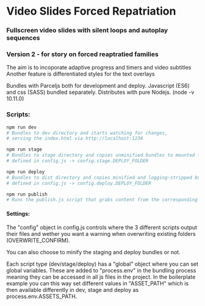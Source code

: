 # Video Slides Forced Repatriation
### Fullscreen video slides with silent loops and autoplay sequences
### Version 2 - for story on forced reaptratied families

The aim is to incoporate adaptive progress and timers and video subtitles
Another feature is differentiated styles for the text overlays


Bundles with Parceljs both for development and deploy.
Javascript (ES6) and css (SASS) bundled separately.
Distributes with pure Nodejs. (node -v 10.11.0)

### Scripts:
```ruby
npm run dev
# Bundles to dev directory and starts watching for changes, 
# serving the index.html via http://localhost:1234

npm run stage
# Bundles to stage directory and copies unminified bundles to mounted folder 
# defined in config.js -> config.stage.DEPLOY_FOLDER

npm run deploy
# Bundles to dist directory and copies minified and logging-stripped bundles to mounted folder 
# defined in config.js -> config.deploy.DEPLOY_FOLDER

npm run publish
# Runs the publish.js script that grabs content from the corresponding Google Sheet and hosts a JSON version on AWS as well as downloading a local copy for debugging.

```
#### Settings:
The "config" object in config.js controls where the 3 different scripts output their files and wether you want a warning when overwriting existing folders (OVERWRITE_CONFIRM). 

You can also choose to minify the staging and deploy bundles or not.

Each script type (dev/stage/deploy) has a "global" object where you can set global variables. These are added to "process.env" in the bundling process meaning they can be accessed in all js files in the project. In the boilerplate example you can this way set different values in "ASSET_PATH" which is then available differently in dev, stage and deploy as process.env.ASSETS_PATH.
